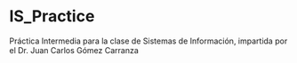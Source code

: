 # IS_Practice
Práctica Intermedia para la clase de Sistemas de Información, impartida por el Dr. Juan Carlos Gómez Carranza
